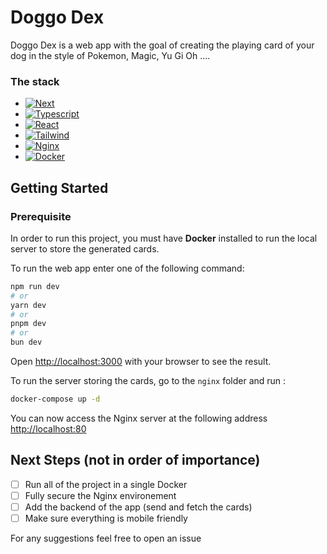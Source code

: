 # Doggo Dex

Doggo Dex is a web app with the goal of creating the playing card of your dog in the style of Pokemon, Magic, Yu Gi Oh ....

### The stack

* [![Next][Next.js]][Next-url]
* [![Typescript][Typescript.ts]][Typescrip-url]
* [![React][React.js]][React-url]
* [![Tailwind][Tailwind.com]][Tailwind-url]
* [![Nginx][Nginx]][Nginx-url]
* [![Docker][Docker]][Docker-url]
  

## Getting Started

### Prerequisite

In order to run this project, you must have **Docker** installed to run the local server to store the generated cards.

To run the web app enter one of the following command:
```bash
npm run dev
# or
yarn dev
# or
pnpm dev
# or
bun dev
```

Open [http://localhost:3000](http://localhost:3000) with your browser to see the result.


To run the server storing the cards, go to the `nginx` folder and run : 
```bash
docker-compose up -d
```
You can now access the Nginx server at the following address [http://localhost:80](http://localhost:80)

## Next Steps (not in order of importance)

 - [ ] Run all of the project in a single Docker
 - [ ] Fully secure the Nginx environement
 - [ ] Add the backend of the app (send and fetch the cards)
 - [ ] Make sure everything is mobile friendly

For any suggestions feel free to open an issue



[Next.js]: https://img.shields.io/badge/next.js-000000?style=for-the-badge&logo=nextdotjs&logoColor=white
[Next-url]: https://nextjs.org/
[React.js]: https://img.shields.io/badge/React-20232A?style=for-the-badge&logo=react&logoColor=61DAFB
[React-url]: https://reactjs.org/
[Typescript.ts]: https://shields.io/badge/TypeScript-3178C6?logo=TypeScript&logoColor=FFF&style=flat-square
[Typescrip-url]: https://www.typescriptlang.org/
[Tailwind.com]: https://img.shields.io/badge/tailwindcss-0F172A?style=for-the-badge&logo=tailwindcss
[Tailwind-url]: https://tailwindcss.com/
[Nginx]: https://img.shields.io/badge/NGINX-009639?style=flat-square&logo=nginx&logoColor=white
[Nginx-url]: https://www.nginx.com/
[Docker]: https://img.shields.io/badge/docker-lightblue?style=for-the-badge&logo=docker
[Docker-url]: https://www.docker.com/
